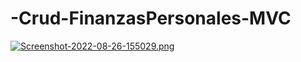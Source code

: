 # -Crud-FinanzasPersonales-MVC
[![Screenshot-2022-08-26-155029.png](https://i.postimg.cc/ZR2g1DZW/Screenshot-2022-08-26-155029.png)](https://postimg.cc/1n0JFB8S)
